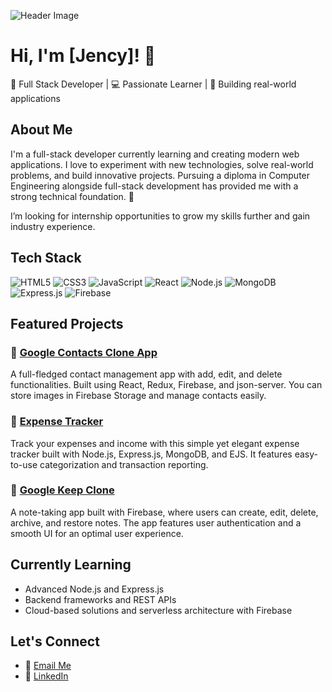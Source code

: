 ![Header Image](https://user-images.githubusercontent.com/yourprofile/banner.gif)


# Hi, I'm [Jency]! 👋

🚀 Full Stack Developer | 💻 Passionate Learner | 🌟 Building real-world applications

## About Me
I'm a full-stack developer currently learning and creating modern web applications. I love to experiment with new technologies, solve real-world problems, and build innovative projects. Pursuing a diploma in Computer Engineering alongside full-stack development has provided me with a strong technical foundation. 🌱

I’m looking for internship opportunities to grow my skills further and gain industry experience.

## Tech Stack
![HTML5](https://img.shields.io/badge/HTML5-E34F26?style=flat-square&logo=html5&logoColor=white)
![CSS3](https://img.shields.io/badge/CSS3-1572B6?style=flat-square&logo=css3&logoColor=white)
![JavaScript](https://img.shields.io/badge/JavaScript-F7DF1E?style=flat-square&logo=javascript&logoColor=black)
![React](https://img.shields.io/badge/React-20232A?style=flat-square&logo=react&logoColor=61DAFB)
![Node.js](https://img.shields.io/badge/Node.js-339933?style=flat-square&logo=nodedotjs&logoColor=white)
![MongoDB](https://img.shields.io/badge/MongoDB-4EA94B?style=flat-square&logo=mongodb&logoColor=white)
![Express.js](https://img.shields.io/badge/Express.js-404D59?style=flat-square&logo=express)
![Firebase](https://img.shields.io/badge/Firebase-FFCA28?style=flat-square&logo=firebase&logoColor=black)

## Featured Projects

### 🌟 [Google Contacts Clone App](https://github.com/yourusername/google-contacts-clone)
A full-fledged contact management app with add, edit, and delete functionalities. Built using React, Redux, Firebase, and json-server. You can store images in Firebase Storage and manage contacts easily.

### 🌟 [Expense Tracker](https://github.com/yourusername/expense-tracker)
Track your expenses and income with this simple yet elegant expense tracker built with Node.js, Express.js, MongoDB, and EJS. It features easy-to-use categorization and transaction reporting.

### 🌟 [Google Keep Clone](https://github.com/yourusername/google-keep-clone)
A note-taking app built with Firebase, where users can create, edit, delete, archive, and restore notes. The app features user authentication and a smooth UI for an optimal user experience.

## Currently Learning
- Advanced Node.js and Express.js
- Backend frameworks and REST APIs
- Cloud-based solutions and serverless architecture with Firebase
  
## Let's Connect
- 📧 [Email Me](mailto:jencysodvadiya@gmail.com)
- 💼 [LinkedIn](https://www.linkedin.com/in/jency-sodvadiya-505812277)
